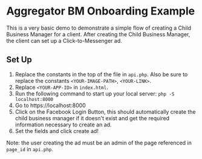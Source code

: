 # Aggregator BM Onboarding Example

This is a very basic demo to demonstrate a simple flow of creating a Child Business Manager for a client. After creating the Child Business Manager, the client can set up a Click-to-Messenger ad.


## Set Up

1. Replace the constants in the top of the file in `api.php`. Also be sure to replace the constants `<YOUR-IMAGE-PATH>`, `<YOUR-LINK>`.
2. Replace `<YOUR-APP-ID>` in `index.html`.
3. Run the following command to start up your local server:
`php -S localhost:8000`
4. Go to https://localhost:8000
5. Click on the Facebook Login Button, this should automatically create the child business manager if it doesn't exist and get the required information necessary to create an ad.
6. Set the fields and click create ad!

Note: the user creating the ad must be an admin of the page referenced in `page_id` in `api.php`.
